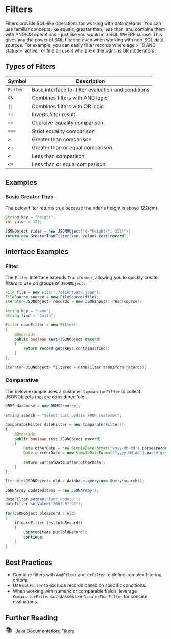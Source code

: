 # Filters

Filters provide SQL-like operations for working with data streams. You can use familiar concepts like equals, greater than, less than, and combine them with AND/OR operations - just like you would in a SQL WHERE clause. This gives you the power of SQL filtering even when working with non-SQL data sources. For example, you can easily filter records where age > 18 AND status = 'active', or find all users who are either admins OR moderators.

## Types of Filters

| Symbol   | Description                                         |
| -------- | --------------------------------------------------- |
| `Filter` | Base interface for filter evaluation and conditions |
| `&&`     | Combines filters with AND logic                     |
| `\|\|`   | Combines filters with OR logic                      |
| `!=`     | Inverts filter result                               |
| `==`     | Coercive equality comparison                        |
| `===`    | Strict equality comparison                          |
| `>`      | Greater than comparison                             |
| `>=`     | Greater than or equal comparison                    |
| `<`      | Less than comparison                                |
| `<=`     | Less than or equal comparison                       |

## Examples

### Basic Greater Than

The below filter returns true because the rider's height is above 122(cm).

```java
String key = "height";
int value = 122;

JSONObject rider = new JSONObject("{\"height\": 152}");
return new GreaterThanFilter(key, value).test(record);
```

## Interface Examples

### Filter

The `Filter` interface extends `Transformer`, allowing you to quickly create filters to use on groups of `JSONObjects`.

```java
File file = new File("./clientData.json");
FileSource source = new FileSource(file);
Iterator<JSONObject> records = new JSONInput().read(source);

String key = "name";
String find = "Smith";

Filter nameFilter = new Filter()
{
    @Override
    public boolean test(JSONObject record)
    {
        return record.get(key).contains(find);
    }
};

Iterator<JSONObject> filtered = nameFilter.transform(records);
```

### Comparative

The below example uses a customer `ComparatorFilter` to collect JSONObjects that are considered 'old'.

```java
DBMS database = new DBMS(source);

String search = "Select last_update FROM customer";

ComparatorFilter dateFilter = new ComparatorFilter()
{
    @Override
    public boolean test(JSONObject record)
    {
        Date otherDate = new SimpleDateFormat("yyyy-MM-dd").parse(record.get(getKey()));
        Date currentDate = new SimpleDateFormat("yyyy-MM-dd").parse(getValue());

        return currentDate.after(otherDate);
    }
};

Iterable<JSONObject> old = database.query(new Query(search));

JSONArray updatedItems = new JSONArray();

dateFilter.setKey("last_update");
dateFilter.setValue("2007-01-01");

for(JSONObject oldRecord : old)
{
    if(dateFilter.test(oldRecord))
    {
        updatedItems.put(oldRecord);
        continue;
    }
}
```

## Best Practices

- Combine filters with `AndFilter` and `OrFilter` to define complex filtering criteria.
- Use `NotFilter` to exclude records based on specific conditions.
- When working with numeric or comparable fields, leverage `ComparatorFilter` subclasses like `GreaterThanFilter` for concise evaluations.

## Further Reading

<div style="display: flex; align-items: center; gap: 8px; margin-bottom: 16px">
  <span style="display: flex; align-items: center; justify-content: center;font-size:20px; width: 24px; height: 24px">📚</span>
  <a href="https://docs.invirgance.com/javadocs/convirgance/latest/com/invirgance/convirgance/transform/filter/package-summary.html">Java Documentation: Filters</a>
</div>
